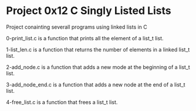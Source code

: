 # Project 0x12 C Singly Listed Lists

Project conainting severall programs using linked lists in C

0-print_list.c is a function that prints all the element of a list_t list.

1-list_len.c is a function that returns the number of elements in a linked list_t list.

2-add_node.c is a function that adds a new mode at the beginning of a list_t list.

3-add_node_end.c is a function that adds a new node at the end of a list_t list.

4-free_list.c is a function that frees a list_t list.
